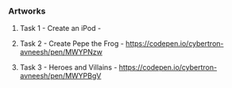 ### Artworks

1. Task 1 - Create an iPod - 

2. Task 2 - Create Pepe the Frog - https://codepen.io/cybertron-avneesh/pen/MWYPNzw

3. Task 3 - Heroes and Villains - https://codepen.io/cybertron-avneesh/pen/MWYPBgV
